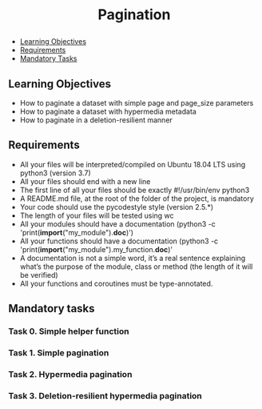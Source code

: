 # <p align="center">Pagination</p>

- [Learning Objectives](#Learning_Objectives)
- [Requirements](#requirements)
- [Mandatory Tasks](#Mandatory_Tasks)

## Learning Objectives

* How to paginate a dataset with simple page and page_size parameters
* How to paginate a dataset with hypermedia metadata
* How to paginate in a deletion-resilient manner

## Requirements

- All your files will be interpreted/compiled on Ubuntu 18.04 LTS using python3 (version 3.7)
- All your files should end with a new line
- The first line of all your files should be exactly #!/usr/bin/env python3
- A README.md file, at the root of the folder of the project, is mandatory
- Your code should use the pycodestyle style (version 2.5.*)
- The length of your files will be tested using wc
- All your modules should have a documentation (python3 -c 'print(__import__("my_module").__doc__)')
- All your functions should have a documentation (python3 -c 'print(__import__("my_module").my_function.__doc__)'
- A documentation is not a simple word, it’s a real sentence explaining what’s the purpose of the module, class or method (the length of it will be verified)
- All your functions and coroutines must be type-annotated.

## Mandatory tasks

### Task 0. Simple helper function

### Task 1. Simple pagination

### Task 2. Hypermedia pagination

### Task 3. Deletion-resilient hypermedia pagination
